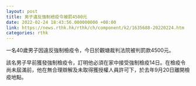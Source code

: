 ```yaml
---
layout: post
title: 男子違反強制檢疫令被罰4500元
date: 2022-02-24 18:43:56.000000000 +08:00
link: https://news.rthk.hk/rthk/ch/component/k2/1635688-20220224.htm
categories: rthk
---
```


一名40歲男子因違反強制檢疫令，今日於觀塘裁判法院被判罰款4500元。

該名男子早前獲發強制檢疫令，訂明他必須在家中接受強制檢疫14日。在檢疫令尚未屆滿前，他在無合理辯解及未取得獲授權人員許可下，於去年9月20日離開檢疫地點。
